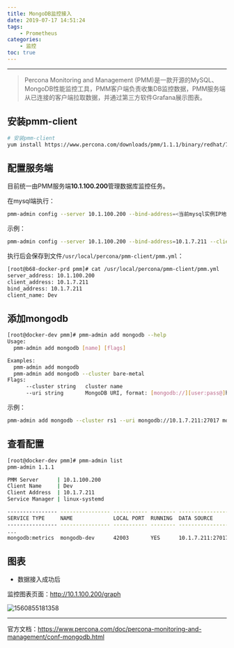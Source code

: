 ```yaml
---
title: MongoDB监控接入
date: 2019-07-17 14:51:24
tags:
    - Prometheus
categories:
    - 监控
toc: true
---
```




---

> Percona Monitoring and Management (PMM)是一款开源的MySQL、MongoDB性能监控工具，PMM客户端负责收集DB监控数据，PMM服务端从已连接的客户端拉取数据，并通过第三方软件Grafana展示图表。



<!-- more -->

## 安装pmm-client

```sh
# 安装pmm-client
yum install https://www.percona.com/downloads/pmm/1.1.1/binary/redhat/7/x86_64/pmm-client-1.1.1-1.x86_64.rpm
```



## 配置服务端

目前统一由PMM服务端**10.1.100.200**管理数据库监控任务。

在mysql端执行：

```sh
pmm-admin config --server 10.1.100.200 --bind-address=<当前mysql实例IP地址> --client-address=<当前mysql实例IP地址> --client-name=<自定义客户端名称>
```

示例：

```sh
pmm-admin config --server 10.1.100.200 --bind-address=10.1.7.211 --client-address=10.1.7.211 --client-name=Dev
```

执行后会保存到文件`/usr/local/percona/pmm-client/pmm.yml`：

```sh
[root@b68-docker-prd pmm]# cat /usr/local/percona/pmm-client/pmm.yml
server_address: 10.1.100.200
client_address: 10.1.7.211
bind_address: 10.1.7.211
client_name: Dev
```



## 添加mongodb

```sh
[root@docker-dev pmm]# pmm-admin add mongodb --help
Usage:
  pmm-admin add mongodb [name] [flags]

Examples:
  pmm-admin add mongodb
  pmm-admin add mongodb --cluster bare-metal
Flags:
      --cluster string   cluster name
      --uri string       MongoDB URI, format: [mongodb://][user:pass@]host[:port][/database][?options] (default "localhost:27017")
```

示例：

```sh
pmm-admin add mongodb --cluster rs1 --uri mongodb://10.1.7.211:27017 mongodb-dev
```



## 查看配置

```sh
[root@docker-dev pmm]# pmm-admin list
pmm-admin 1.1.1

PMM Server      | 10.1.100.200 
Client Name     | Dev
Client Address  | 10.1.7.211 
Service Manager | linux-systemd

---------------- ---------------- ----------- -------- ------------------------------ ------------------------
SERVICE TYPE     NAME             LOCAL PORT  RUNNING  DATA SOURCE                    OPTIONS                 
---------------- ---------------- ----------- -------- ------------------------------ ------------------------
...                         
mongodb:metrics  mongodb-dev      42003       YES      10.1.7.211:27017               cluster=rs1
```



## 图表

- 数据接入成功后

监控图表页面：<http://10.1.100.200/graph>

![1560855181358](mongodb-monitor-steps.assets/1560855181358.png)



---

官方文档：<https://www.percona.com/doc/percona-monitoring-and-management/conf-mongodb.html>
